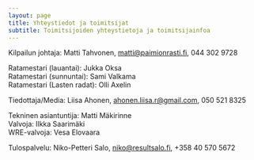 ```yaml
---
layout: page
title: Yhteystiedot ja toimitsijat
subtitle: Toimitsijoiden yhteystietoja ja toimitsijainfoa
---
```


Kilpailun johtaja: Matti Tahvonen, matti@paimionrasti.fi, 044 302 9728

Ratamestari (lauantai): Jukka Oksa  
Ratamestari (sunnuntai): Sami Valkama  
Ratamestari (Lasten radat): Olli Axelin 

Tiedottaja/Media: Liisa Ahonen, ahonen.liisa.r@gmail.com, 050 521 8325‬ 

Tekninen asiantuntija: Matti Mäkirinne  
Valvoja: Ilkka Saarimäki  
WRE-valvoja: Vesa Elovaara

Tulospalvelu: Niko-Petteri Salo, niko@resultsalo.fi, ‭+358 40 570 5672‬

